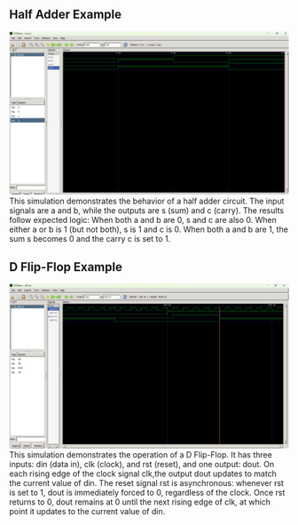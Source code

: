 ## Half Adder Example
![screenshot of Half Adder)](HAex.png)
This simulation demonstrates the behavior of a half adder circuit. The input signals are a and b, while the outputs are s (sum) and c (carry). The results follow expected logic: When both a and b are 0, s and c are also 0. When either a or b is 1 (but not both), s is 1 and c is 0. When both a and b are 1, the sum s becomes 0 and the carry c is set to 1.

## D Flip-Flop Example
![screenshot of D Flip-Flop)](DFlipFlopex.png)
This simulation demonstrates the operation of a D Flip-Flop. It has three inputs: din (data in), clk (clock), and rst (reset), and one output: dout. On each rising edge of the clock signal clk,the output dout updates to match the current value of din. The reset signal rst is asynchronous: whenever rst is set to 1, dout is immediately forced to 0, regardless of the clock. Once rst returns to 0, dout remains at 0 until the next rising edge of clk, at which point it updates to the current value of din.

